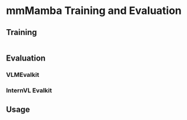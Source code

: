# mmMamba Training and Evaluation

## Training

```bash

```

## Evaluation

### VLMEvalkit


### InternVL Evalkit


## Usage

